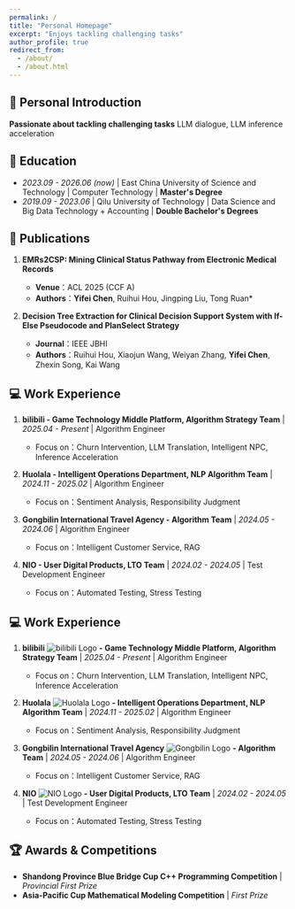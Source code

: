 ```yaml
---
permalink: /
title: "Personal Homepage"
excerpt: "Enjoys tackling challenging tasks"
author_profile: true
redirect_from: 
  - /about/
  - /about.html
---
```


<span class='anchor' id='about-me'></span>

## 👤 Personal Introduction  
**Passionate about tackling challenging tasks**
LLM dialogue, LLM inference acceleration


## 📖 Education  
- *2023.09 - 2026.06 (now)* | East China University of Science and Technology | Computer Technology | **Master's Degree**  
- *2019.09 - 2023.06* | Qilu University of Technology | Data Science and Big Data Technology + Accounting | **Double Bachelor's Degrees**  


## 📝 Publications  
1. **EMRs2CSP: Mining Clinical Status Pathway from Electronic Medical Records**  
   - **Venue**：ACL 2025 (CCF A)  
   - **Authors**：**Yifei Chen**, Ruihui Hou, Jingping Liu, Tong Ruan*  

2. **Decision Tree Extraction for Clinical Decision Support System with If-Else Pseudocode and PlanSelect Strategy**  
   - **Journal**：IEEE JBHI  
   - **Authors**：Ruihui Hou, Xiaojun Wang, Weiyan Zhang, **Yifei Chen**, Zhexin Song, Kai Wang  


## 💻 Work Experience  
1. **bilibili - Game Technology Middle Platform, Algorithm Strategy Team** | *2025.04 - Present* | Algorithm Engineer  
   - Focus on：Churn Intervention, LLM Translation, Intelligent NPC, Inference Acceleration

2. **Huolala - Intelligent Operations Department, NLP Algorithm Team** | *2024.11 - 2025.02* | Algorithm Engineer  
   - Focus on：Sentiment Analysis, Responsibility Judgment

3. **Gongbilin International Travel Agency - Algorithm Team** | *2024.05 - 2024.06* | Algorithm Engineer  
   - Focus on：Intelligent Customer Service, RAG

4. **NIO - User Digital Products, LTO Team** | *2024.02 - 2024.05* | Test Development Engineer  
   - Focus on：Automated Testing, Stress Testing

## 💻 Work Experience  
1. **<span class="company-name">bilibili</span>**<span class="company-logo-container">
     <img src="/images/bilibili_logo.png" alt="bilibili Logo" class="company-logo-inline">
   </span> **- Game Technology Middle Platform, Algorithm Strategy Team** | *2025.04 - Present* | Algorithm Engineer  
   - Focus on：Churn Intervention, LLM Translation, Intelligent NPC, Inference Acceleration

2. **<span class="company-name">Huolala</span>**<span class="company-logo-container">
     <img src="/images/huolala_logo.png" alt="Huolala Logo" class="company-logo-inline">
   </span> **- Intelligent Operations Department, NLP Algorithm Team** | *2024.11 - 2025.02* | Algorithm Engineer  
   - Focus on：Sentiment Analysis, Responsibility Judgment

3. **<span class="company-name">Gongbilin International Travel Agency</span>**<span class="company-logo-container">
     <img src="/images/gongbilin_logo.png" alt="Gongbilin Logo" class="company-logo-inline">
   </span> **- Algorithm Team** | *2024.05 - 2024.06* | Algorithm Engineer  
   - Focus on：Intelligent Customer Service, RAG

4. **<span class="company-name">NIO</span>**<span class="company-logo-container">
     <img src="/images/nio_logo.png" alt="NIO Logo" class="company-logo-inline">
   </span> **- User Digital Products, LTO Team** | *2024.02 - 2024.05* | Test Development Engineer  
   - Focus on：Automated Testing, Stress Testing

## 🏆 Awards & Competitions  
- **Shandong Province Blue Bridge Cup C++ Programming Competition** | *Provincial First Prize* 
- **Asia-Pacific Cup Mathematical Modeling Competition** | *First Prize*
